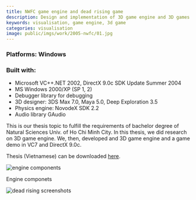 ```yaml
---
title: NWFC game engine and dead rising game
description: Design and implementation of 3D game engine and 3D games
keywords: visualisation, game engine, 3d game
categories: visualisation
image: public/imgs/work/2005-nwfc/01.jpg
---
```


<h3><b>Platforms:</b> Windows</h3>
<h3><b>Built with:</b></h3>
<ul class="using">
  <li>Microsoft VC++.NET 2002, DirectX 9.0c SDK Update Summer 2004</li>
  <li>MS Windows 2000/XP (SP 1, 2)</li>
  <li>Debugger library for debugging</li>
  <li>3D designer: 3DS Max 7.0, Maya 5.0, Deep Exploration 3.5</li>
  <li>Physics engine: NovodeX SDK 2.2</li>
  <li>Audio library GAudio</li>
</ul>

<p>This is our thesis topic to fulfill the requirements of bachelor degree of Natural Sciences Univ. of Ho Chi Minh City.
  In this thesis, we did research on 3D game engine. We, then, developed and 3D game engine and a game demo in VC7 and DirectX 9.0c.</p>
<p>Thesis (Vietnamese) can be downloaded <a href="<%= baseurl %>/public/imgs/work/2005-nwfc/0112085-0112287.pdf" target="_blank">here</a>.</p>

<div class="image">
  <img src="<%= baseurl %>/public/imgs/work/2005-nwfc/02.jpg" alt="engine components"></img>
  <p class="caption">Engine componets</p>
  <img src="<%= baseurl %>/public/imgs/work/2005-nwfc/03.jpg" alt="dead rising screenshots"></img>
</div>
